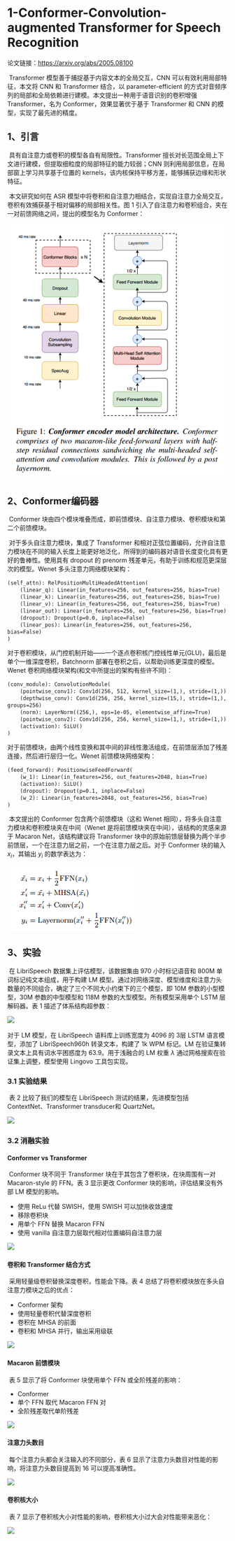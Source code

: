 # 1-Conformer-Convolution-augmented Transformer for Speech Recognition

论文链接：https://arxiv.org/abs/2005.08100

​	Transformer 模型善于捕捉基于内容文本的全局交互，CNN 可以有效利用局部特征，本文将 CNN 和 Transformer 结合，以 parameter-efficient 的方式对音频序列的局部和全局依赖进行建模。本文提出一种用于语音识别的卷积增强 Transformer，名为 Conformer，效果显著优于基于 Transformer 和 CNN 的模型，实现了最先进的精度。

## 1、引言

​	具有自注意力或卷积的模型各自有局限性。Transformer 擅长对长范围全局上下文进行建模，但提取细粒度的局部特征的能力较弱；CNN 则利用局部信息，在局部窗上学习共享基于位置的 kernels，该内核保持平移方差，能够捕获边缘和形状特征。

​	本文研究如何在 ASR 模型中将卷积和自注意力相结合，实现自注意力全局交互，卷积有效捕获基于相对偏移的局部相关性。图 1 引入了自注意力和卷积组合，夹在一对前馈网络之间，提出的模型名为 Conformer：

![](../../figs.assets/image-20230601162537140.png)

## 2、Conformer编码器

​	Conformer 块由四个模块堆叠而成，即前馈模块、自注意力模块、卷积模块和第二个前馈模块。

​	对于多头自注意力模块，集成了 Transformer 和相对正弦位置编码，允许自注意力模块在不同的输入长度上能更好地泛化，所得到的编码器对语音长度变化具有更好的鲁棒性。使用具有 dropout 的 prenorm 残差单元，有助于训练和规范更深层次的模型。Wenet 多头注意力网络模块架构：

```
(self_attn): RelPositionMultiHeadedAttention(
	(linear_q): Linear(in_features=256, out_features=256, bias=True)
	(linear_k): Linear(in_features=256, out_features=256, bias=True)
	(linear_v): Linear(in_features=256, out_features=256, bias=True)
	(linear_out): Linear(in_features=256, out_features=256, bias=True)
	(dropout): Dropout(p=0.0, inplace=False)
	(linear_pos): Linear(in_features=256, out_features=256, bias=False)
)
```

​	对于卷积模块，从门控机制开始——一个逐点卷积核门控线性单元(GLU)，最后是单个一维深度卷积，Batchnorm 部署在卷积之后，以帮助训练更深度的模型。Wenet 卷积网络模块架构(和文中所提出的架构有些许不同)：

```
(conv_module): ConvolutionModule(
	(pointwise_conv1): Conv1d(256, 512, kernel_size=(1,), stride=(1,))
	(depthwise_conv): Conv1d(256, 256, kernel_size=(15,), stride=(1,), groups=256)
	(norm): LayerNorm((256,), eps=1e-05, elementwise_affine=True)
	(pointwise_conv2): Conv1d(256, 256, kernel_size=(1,), stride=(1,))
	(activation): SiLU()
)
```

​	对于前馈模块，由两个线性变换和其中间的非线性激活组成，在前馈层添加了残差连接，然后进行层归一化。Wenet 前馈模块网络架构：

```
(feed_forward): PositionwiseFeedForward(
	(w_1): Linear(in_features=256, out_features=2048, bias=True)
	(activation): SiLU()
	(dropout): Dropout(p=0.1, inplace=False)
	(w_2): Linear(in_features=2048, out_features=256, bias=True)
)
```

​	本文提出的 Conformer 包含两个前馈模块（这和 Wenet 相同），将多头自注意力模块和卷积模块夹在中间（Wenet 是将前馈模块夹在中间），该结构的灵感来源于 Macaron Net，该结构建议将 Transformer 块中的原始前馈层替换为两个半步前馈层，一个在注意力层之前，一个在注意力层之后。对于 Conformer 块的输入 $x_i$，其输出 $y_i$ 的数学表达为：

![](../../figs.assets/image-20230601171233825.png)

## 3、实验

​	在 LibriSpeech 数据集上评估模型，该数据集由 970 小时标记语音和 800M 单词标记纯文本组成，用于构建 LM 模型。通过对网络深度、模型维度和注意力头数量的不同组合，确定了三个不同大小约束下的三个模型，即 10M 参数的小型模型，30M 参数的中型模型和 118M 参数的大型模型。所有模型采用单个 LSTM 层解码器。表 1 描述了体系结构超参数：

![](../../figs.assets/image-20230602142227502.png)

对于 LM 模型，在 LibriSpeech 语料库上训练宽度为 4096 的 3层 LSTM 语言模型，添加了 LibriSpeech960h 转录文本，构建了 1k WPM 标记。LM 在验证集转录文本上具有词水平困惑度为 63.9。用于浅融合的 LM 权重 $\lambda$ 通过网格搜索在验证集上调整，模型使用 Lingovo 工具包实现。

### 3.1 实验结果

​	表 2 比较了我们的模型在 LibriSpeech 测试的结果，先进模型包括 ContextNet、Transformer transducer和 QuartzNet。

![](../../figs.assets/image-20230602143234122.png)

### 3.2 消融实验

#### Conformer vs Transformer

​	Conformer 块不同于 Transformer 块在于其包含了卷积块，在块周围有一对 Macaron-style 的 FFN。表 3 显示更改 Conformer 块的影响，评估结果没有外部 LM 模型的影响。

- 使用 ReLu 代替 SWISH，使用 SWISH 可以加快收敛速度
- 移除卷积块
- 用单个 FFN 替换 Macaron FFN
- 使用 vanilla 自注意力层取代相对位置编码自注意力层

![](../../figs.assets/image-20230602144257787.png)

#### 卷积和 Transformer 结合方式

​	采用轻量级卷积替换深度卷积，性能会下降。表 4 总结了将卷积模块放在多头自注意力模块之后的优点：

- Conformer 架构
- 使用轻量卷积代替深度卷积
- 卷积在 MHSA 的前面
- 卷积和 MHSA 并行，输出采用级联

![](../../figs.assets/image-20230602144950565.png)

#### Macaron 前馈模块

​	表 5 显示了将 Conformer 块使用单个 FFN 或全阶残差的影响：

- Conformer
- 单个 FFN 取代 Macaron FFN 对
- 全阶残差取代单阶残差

![](../../figs.assets/image-20230602145259282.png)

#### 注意力头数目

​	每个注意力头都会关注输入的不同部分，表 6 显示了注意力头数目对性能的影响，将注意力头数目提高到 16 可以提高准确性。

![](../../figs.assets/image-20230602145646681.png)

#### 卷积核大小

​	表 7 显示了卷积核大小对性能的影响，卷积核大小过大会对性能带来恶化：

![](../../figs.assets/image-20230602145850228.png)





 



